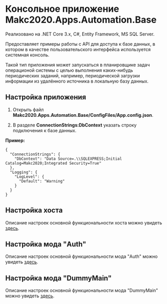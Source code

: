 # Консольное приложение Makc2020.Apps.Automation.Base

Реализовано на .NET Core 3.x, C#, Entity Framework, MS SQL Server.

Предоставляет примеры работы с API для доступа к базе данных,
в котором в качестве пользовательского интерфейса используется системная консоль.

Такой тип приложения может запускаться в планировщике задач операционой системы с целью
выполнения каких-нибудь периодических заданий, например,
периодической загрузки информации из удалённого источника в локальную базу данных.

## Настройка приложения

1. Открыть файл **Makc2020.Apps.Automation.Base/ConfigFiles/App.config.json**.

2. В разделе **ConnectionStrings:DbContext** указать строку подключения к базе данных.

**Пример:**

    {
      "ConnectionStrings": {
        "DbContext": "Data Source=.\\SQLEXPRESS;Initial Catalog=Makc2020;Integrated Security=True"
      },
      "Logging": {
        "LogLevel": {
          "Default": "Warning"
        }
      }
    }


## Настройка хоста

Описание настроек основной функциональности хоста можно увидеть
[здесь](../Makc2020.Host.Base/README.md).

## Настройка мода "Auth"

Описание настроек основной функциональности мода "Auth" можно увидеть
[здесь](../Makc2020.Mods.Auth.Base/README.md).

## Настройка мода "DummyMain"

Описание настроек основной функциональности мода "DummyMain" можно увидеть
[здесь](../Makc2020.Mods.DummyMain.Base/README.md).
